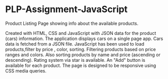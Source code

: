 # PLP-Assignment-JavaScript
Product Listing Page showing  info about the available products.

Created with HTML, CSS and JavaScript  with JSON data for the product (cars) information.
The application displays cars on a single page app.
Cars data is fetched from a JSON file.
JavaScript has been used to load products,filter by price , color, sorting.
Filtering products based on price ranges and colors. 
Also sorting products by name and price (ascending or descending).
Rating system via star is available.
An "Add" button is available for each product.
The page is designed to be responsive using CSS media queries.
